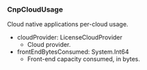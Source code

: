 ### CnpCloudUsage
Cloud native applications per-cloud usage.

- cloudProvider: LicenseCloudProvider
  - Cloud provider.
- frontEndBytesConsumed: System.Int64
  - Front-end capacity consumed, in bytes.
